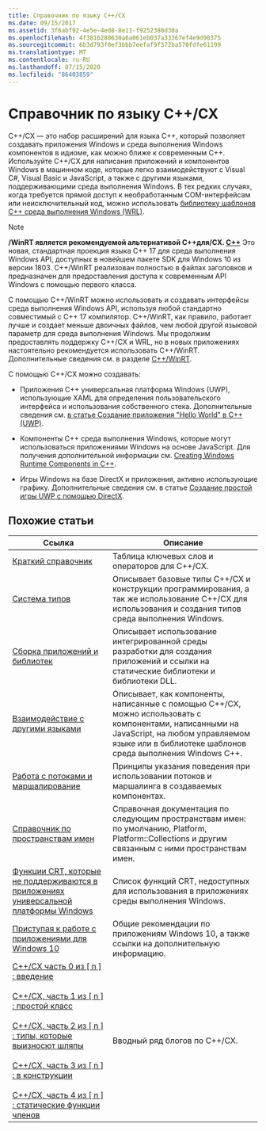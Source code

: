 ```yaml
---
title: Справочник по языку C++/CX
ms.date: 09/15/2017
ms.assetid: 3f6abf92-4e5e-4ed8-8e11-f9252380d30a
ms.openlocfilehash: 4f3816280630a6a061eb037a33367ef4e9d90375
ms.sourcegitcommit: 6b3d793f0ef3bbb7eefaf9f372ba570fdfe61199
ms.translationtype: MT
ms.contentlocale: ru-RU
ms.lasthandoff: 07/15/2020
ms.locfileid: "86403859"
---
```

# <a name="ccx-language-reference"></a>Справочник по языку C++/CX

C++/CX — это набор расширений для языка C++, который позволяет создавать приложения Windows и среда выполнения Windows компонентов в идиоме, как можно ближе к современным C++. Используйте C++/CX для написания приложений и компонентов Windows в машинном коде, которые легко взаимодействуют с Visual C#, Visual Basic и JavaScript, а также с другими языками, поддерживающими среда выполнения Windows. В тех редких случаях, когда требуется прямой доступ к необработанным COM-интерфейсам или неисключительный код, можно использовать [библиотеку шаблонов C++ среда выполнения Windows (WRL)](../windows/windows-runtime-cpp-template-library-wrl.md).

> [!NOTE]
> **/WinRT является рекомендуемой альтернативой C++для/CX. [ C++](/windows/uwp/cpp-and-winrt-apis/index)** Это новая, стандартная проекция языка C++ 17 для среда выполнения Windows API, доступных в новейшем пакете SDK для Windows 10 из версии 1803. C++/WinRT реализован полностью в файлах заголовков и предназначен для предоставления доступа к современным API Windows с помощью первого класса.
>
> С помощью C++/WinRT можно использовать и создавать интерфейсы среда выполнения Windows API, используя любой стандартно совместимый с C++ 17 компилятор. C++/WinRT, как правило, работает лучше и создает меньше двоичных файлов, чем любой другой языковой параметр для среда выполнения Windows. Мы продолжим предоставлять поддержку C++/CX и WRL, но в новых приложениях настоятельно рекомендуется использовать C++/WinRT. Дополнительные сведения см. в разделе [C++/WinRT](/windows/uwp/cpp-and-winrt-apis/index).

С помощью C++/CX можно создавать:

- Приложения C++ универсальная платформа Windows (UWP), использующие XAML для определения пользовательского интерфейса и использования собственного стека. Дополнительные сведения см. [в статье Создание приложения "Hello World" в C++ (UWP)](/windows/uwp/get-started/create-a-basic-windows-10-app-in-cpp).

- Компоненты C++ среда выполнения Windows, которые могут использоваться приложениями Windows на основе JavaScript. Для получения дополнительной информации см. [Creating Windows Runtime Components in C++](/windows/uwp/winrt-components/creating-windows-runtime-components-in-cpp).

- Игры Windows на базе DirectX и приложения, активно использующие графику. Дополнительные сведения см. в статье [Создание простой игры UWP с помощью DirectX](/windows/uwp/gaming/tutorial--create-your-first-uwp-directx-game).

## <a name="related-articles"></a>Похожие статьи

| Ссылка | Описание |
|--|--|
| [Краткий справочник](../cppcx/quick-reference-c-cx.md) | Таблица ключевых слов и операторов для C++/CX. |
| [Система типов](../cppcx/type-system-c-cx.md) | Описывает базовые типы C++/CX и конструкции программирования, а так же использование C++/CX для использования и создания типов среда выполнения Windows. |
| [Сборка приложений и библиотек](../cppcx/building-apps-and-libraries-c-cx.md) | Описывает использование интегрированной среды разработки для создания приложений и ссылки на статические библиотеки и библиотеки DLL. |
| [Взаимодействие с другими языками](../cppcx/interoperating-with-other-languages-c-cx.md) | Описывает, как компоненты, написанные с помощью C++/CX, можно использовать с компонентами, написанными на JavaScript, на любом управляемом языке или в библиотеке шаблонов среда выполнения Windows C++. |
| [Работа с потоками и маршалирование](../cppcx/threading-and-marshaling-c-cx.md) | Принципы указания поведения при использовании потоков и маршалинга в создаваемых компонентах. |
| [Справочник по пространствам имен](../cppcx/namespaces-reference-c-cx.md) | Справочная документация по следующим пространствам имен: по умолчанию, Platform, Platform::Collections и другим связанным с ними пространствам имен. |
| [Функции CRT, которые не поддерживаются в приложениях универсальной платформы Windows](../cppcx/crt-functions-not-supported-in-universal-windows-platform-apps.md) | Список функций CRT, недоступных для использования в приложениях среды выполнения Windows. |
| [Приступая к работе с приложениями для Windows 10](/windows/uwp/get-started/) | Общие рекомендации по приложениям Windows 10, а также ссылки на дополнительную информацию. |
| [C++/CX часть 0 из \[ n \] : введение](https://devblogs.microsoft.com/cppblog/ccx-part-0-of-n-an-introduction/)<br /><br />[C++/CX, часть 1 из \[ n \] : простой класс](https://devblogs.microsoft.com/cppblog/ccx-part-1-of-n-a-simple-class/)<br /><br />[C++/CX, часть 2 из \[ n \] : типы, которые выизносют шляпы](https://devblogs.microsoft.com/cppblog/ccx-part-2-of-n-types-that-wear-hats/)<br /><br />[C++/CX, часть 3 из \[ n \] : в конструкции](https://devblogs.microsoft.com/cppblog/ccx-part-3-of-n-under-construction/)<br /><br />[C++/CX, часть 4 из \[ n \] : статические функции членов](https://devblogs.microsoft.com/cppblog/ccx-part-4-of-n-static-member-functions/)| Вводный ряд блогов по C++/CX. |
